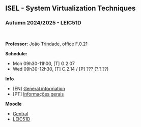 ## ISEL - System Virtualization Techniques
### Autumn 2024/2025 - LEIC51D
<br>

**Professor:** João Trindade, office F.0.21

**Schedule:**
 - Mon 09h30-11h00, [T] G.2.07
 - Wed 09h30-12h30, [T] C.2.14 / [P] ??? (?.?.??)

**Info**
 - [EN] [General information](https://github.com/isel-leic-tvs/info#system-virtualization-techniques--t%C3%A9cnicas-de-virtualiza%C3%A7%C3%A3o-de-sistemas)
 - [PT] [Informações gerais](https://github.com/isel-leic-tvs/info/blob/main/README.pt.md#t%C3%A9cnicas-de-virtualiza%C3%A7%C3%A3o-de-sistemas--system-virtualization-techniques)

**Moodle**
 - [Central](https://2425moodle.isel.pt/course/view.php?id=8739)
 - [LEIC51D](https://2425moodle.isel.pt/course/view.php?id=8736)
